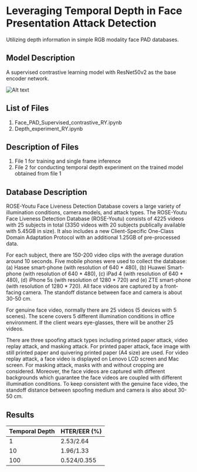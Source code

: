 # Leveraging Temporal Depth in Face Presentation Attack Detection

Utilizing depth information in simple RGB modality face PAD databases.

## Model Description

A supervised contrastive learning model with ResNet50v2 as the base encoder network.

<img src="/Temporal_Depth_for_Face_PAD/temporal_depth_model.png" alt="Alt text" title="Optional title">

## List of Files
1. Face_PAD_Supervised_contrastive_RY.ipynb
2. Depth_experiment_RY.ipynb

## Description of Files
1. File 1 for training and single frame inference
2. File 2 for conducting temporal depth experiment on the trained model obtained from file 1 

## Database Description
ROSE-Youtu Face Liveness Detection Database covers a large variety of illumination conditions, camera models, and attack types. The ROSE-Youtu Face Liveness Detection Database (ROSE-Youtu) consists of 4225 videos with 25 subjects in total (3350 videos with 20 subjects publically available with 5.45GB in size).  It also includes a new Client-Specific One-Class Domain Adaptation Protocol with an additional 1.25GB of pre-processed data.

For each subject, there are 150-200 video clips with the average duration around 10 seconds. Five mobile phones were used to collect the database: (a) Hasee smart-phone (with resolution of 640 * 480), (b) Huawei Smart-phone (with resolution of 640 * 480), (c) iPad 4 (with resolution of 640 * 480), (d) iPhone 5s (with resolution of 1280 * 720) and (e) ZTE smart-phone (with resolution of 1280 * 720). All face videos are captured by a front-facing camera. The standoff distance between face and camera is about 30-50 cm.

For genuine face video, normally there are 25 videos (5 devices with 5 scenes). The scene covers 5 different illumination conditions in office environment. If the client wears eye-glasses, there will be another 25 videos.

There are three spoofing attack types including printed paper attack, video replay attack, and masking attack. For printed paper attack, face image with still printed paper and quivering printed paper (A4 size) are used. For video replay attack, a face video is displayed on Lenovo LCD screen and Mac screen. For masking attack, masks with and without cropping are considered. Moreover, the face videos are captured with different backgrounds which guarantee the face videos are coupled with different illumination conditions. To keep consistent with the genuine face video, the standoff distance between spoofing medium and camera is also about 30-50 cm.

## Results

Temporal Depth | HTER/EER (%)
---------------|-------------
1              |2.53/2.64
10             |1.96/1.33
100            |0.524/0.355
